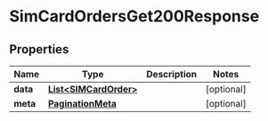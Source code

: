 

# SimCardOrdersGet200Response


## Properties

| Name | Type | Description | Notes |
|------------ | ------------- | ------------- | -------------|
|**data** | [**List&lt;SIMCardOrder&gt;**](SIMCardOrder.md) |  |  [optional] |
|**meta** | [**PaginationMeta**](PaginationMeta.md) |  |  [optional] |



